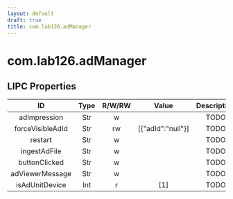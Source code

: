 ```yaml
---
layout: default
draft: true
title: com.lab126.adManager
---
```


# com.lab126.adManager

## LIPC Properties

| ID               | Type | R/W/RW | Value             | Description |
|:----------------:|:----:|:------:|:-----------------:|:-----------:|
| adImpression     | Str  | w      |                   | TODO        |
| forceVisibleAdId | Str  | rw     | [{"adId":"null"}] | TODO        |
| restart          | Str  | w      |                   | TODO        |
| ingestAdFile     | Str  | w      |                   | TODO        |
| buttonClicked    | Str  | w      |                   | TODO        |
| adViewerMessage  | Str  | w      |                   | TODO        |
| isAdUnitDevice   | Int  | r      | [1]               | TODO        |